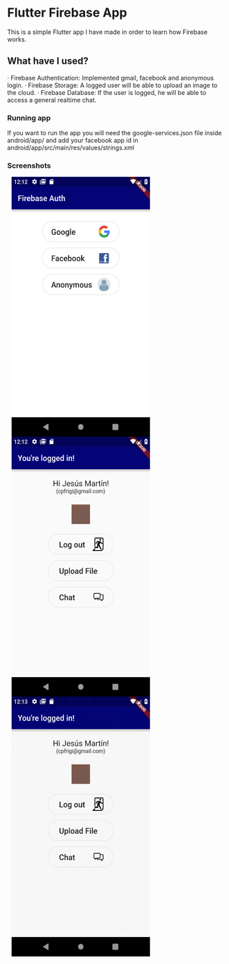 # Flutter Firebase App
This is a simple Flutter app I have made in order to learn how Firebase works.

## What have I used?
· Firebase Authentication: Implemented gmail, facebook and anonymous login.
· Firebase Storage: A logged user will be able to upload an image to the cloud.
· Firebase Database: If the user is logged, he will be able to access a general realtime chat.

### Running app
If you want to run the app you will need the google-services.json file inside android/app/ and add your facebook app id in android/app/src/main/res/values/strings.xml

### Screenshots
<img src="https://github.com/JaysusM/FlutteryFirebase/blob/master/screenshots/login.png" align="left" height="600" width="320" hspace="10">
<img src="https://github.com/JaysusM/FlutteryFirebase/blob/master/screenshots/logged_screen.png" align="left" height="600" width="320" hspace="10">
<img src="https://github.com/JaysusM/FlutteryFirebase/blob/master/screenshots/chat.gif" align="left" height="600" width="320" hspace="10">

